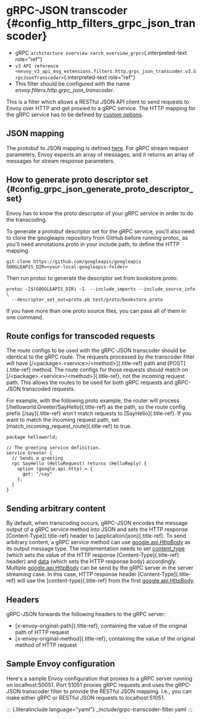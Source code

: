 gRPC-JSON transcoder {#config_http_filters_grpc_json_transcoder}
====================

-   gRPC `architecture overview <arch_overview_grpc>`{.interpreted-text
    role="ref"}
-   `v3 API reference <envoy_v3_api_msg_extensions.filters.http.grpc_json_transcoder.v3.GrpcJsonTranscoder>`{.interpreted-text
    role="ref"}
-   This filter should be configured with the name
    *envoy.filters.http.grpc_json_transcoder*.

This is a filter which allows a RESTful JSON API client to send requests
to Envoy over HTTP and get proxied to a gRPC service. The HTTP mapping
for the gRPC service has to be defined by [custom
options](https://cloud.google.com/service-management/reference/rpc/google.api#http).

JSON mapping
------------

The protobuf to JSON mapping is defined
[here](https://developers.google.com/protocol-buffers/docs/proto3#json).
For gRPC stream request parameters, Envoy expects an array of messages,
and it returns an array of messages for stream response parameters.

How to generate proto descriptor set {#config_grpc_json_generate_proto_descriptor_set}
------------------------------------

Envoy has to know the proto descriptor of your gRPC service in order to
do the transcoding.

To generate a protobuf descriptor set for the gRPC service, you\'ll also
need to clone the googleapis repository from GitHub before running
protoc, as you\'ll need annotations.proto in your include path, to
define the HTTP mapping.

``` {.bash}
git clone https://github.com/googleapis/googleapis
GOOGLEAPIS_DIR=<your-local-googleapis-folder>
```

Then run protoc to generate the descriptor set from bookstore.proto:

``` {.bash}
protoc -I$(GOOGLEAPIS_DIR) -I. --include_imports --include_source_info \
  --descriptor_set_out=proto.pb test/proto/bookstore.proto
```

If you have more than one proto source files, you can pass all of them
in one command.

Route configs for transcoded requests
-------------------------------------

The route configs to be used with the gRPC-JSON transcoder should be
identical to the gRPC route. The requests processed by the transcoder
filter will have [/\<package\>.\<service\>/\<method\>]{.title-ref} path
and [POST]{.title-ref} method. The route configs for those requests
should match on [/\<package\>.\<service\>/\<method\>]{.title-ref}, not
the incoming request path. This allows the routes to be used for both
gRPC requests and gRPC-JSON transcoded requests.

For example, with the following proto example, the router will process
[/helloworld.Greeter/SayHello]{.title-ref} as the path, so the route
config prefix [/say]{.title-ref} won\'t match requests to
[SayHello]{.title-ref}. If you want to match the incoming request path,
set [match_incoming_request_route]{.title-ref} to true.

``` {.proto}
package helloworld;

// The greeting service definition.
service Greeter {
  // Sends a greeting
  rpc SayHello (HelloRequest) returns (HelloReply) {
    option (google.api.http) = {
      get: "/say"
    };
  }
}
```

Sending arbitrary content
-------------------------

By default, when transcoding occurs, gRPC-JSON encodes the message
output of a gRPC service method into JSON and sets the HTTP response
[Content-Type]{.title-ref} header to [application/json]{.title-ref}. To
send arbitrary content, a gRPC service method can use
[google.api.HttpBody](https://github.com/googleapis/googleapis/blob/master/google/api/httpbody.proto)
as its output message type. The implementation needs to set
[content_type](https://github.com/googleapis/googleapis/blob/master/google/api/httpbody.proto#L68)
(which sets the value of the HTTP response [Content-Type]{.title-ref}
header) and
[data](https://github.com/googleapis/googleapis/blob/master/google/api/httpbody.proto#L71)
(which sets the HTTP response body) accordingly. Multiple
[google.api.HttpBody](https://github.com/googleapis/googleapis/blob/master/google/api/httpbody.proto)
can be send by the gRPC server in the server streaming case. In this
case, HTTP response header [Content-Type]{.title-ref} will use the
[content-type]{.title-ref} from the first
[google.api.HttpBody](https://github.com/googleapis/googleapis/blob/master/google/api/httpbody.proto).

Headers
-------

gRPC-JSON forwards the following headers to the gRPC server:

-   [x-envoy-original-path]{.title-ref}, containing the value of the
    original path of HTTP request
-   [x-envoy-original-method]{.title-ref}, containing the value of the
    original method of HTTP request

Sample Envoy configuration
--------------------------

Here\'s a sample Envoy configuration that proxies to a gRPC server
running on localhost:50051. Port 51051 proxies gRPC requests and uses
the gRPC-JSON transcoder filter to provide the RESTful JSON mapping.
I.e., you can make either gRPC or RESTful JSON requests to
localhost:51051.

::: {.literalinclude language="yaml"}
\_include/grpc-transcoder-filter.yaml
:::
